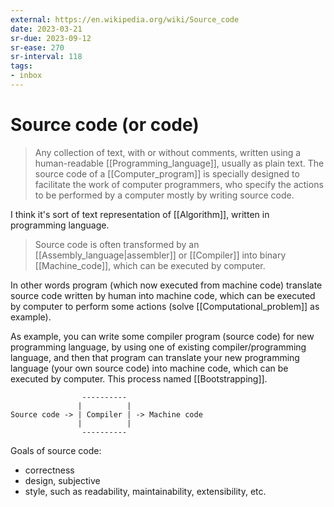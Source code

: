 ```yaml
---
external: https://en.wikipedia.org/wiki/Source_code
date: 2023-03-21
sr-due: 2023-09-12
sr-ease: 270
sr-interval: 118
tags:
- inbox
---
```


# Source code (or code)

> Any collection of text, with or without comments, written using a
> human-readable [[Programming_language]], usually as plain text. The source
> code of a [[Computer_program]] is specially designed to facilitate the work of
> computer programmers, who specify the actions to be performed by a computer
> mostly by writing source code.

I think it's sort of text representation of [[Algorithm]], written in
programming language.

> Source code is often transformed by an [[Assembly_language|assembler]] or
> [[Compiler]] into binary [[Machine_code]], which can be executed by computer.

In other words program (which now executed from machine code) translate source
code written by human into machine code, which can be executed by computer to
perform some actions (solve [[Computational_problem]] as example).

As example, you can write some compiler program (source code) for new
programming language, by using one of existing compiler/programming language,
and then that program can translate your new programming language (your own
source code) into machine code, which can be executed by computer. This process
named [[Bootstrapping]].

```
                ----------
               |          |
Source code -> | Compiler | -> Machine code
               |          |
                ----------

```

Goals of source code:

- correctness
- design, subjective
- style, such as readability, maintainability, extensibility, etc.
